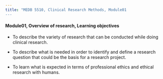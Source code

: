 ```yaml
---
title: "MEDB 5510, Clinical Research Methods, Module01
---
```


#### Module01, Overview of research, Learning objectives

+ To describe the variety of research that can be conducted while doing clinical research.

+ To describe what is needed in order to identify and define a research question that could be the basis for a research project.

+ To learn what is expected in terms of professional ethics and ethical research with humans.
